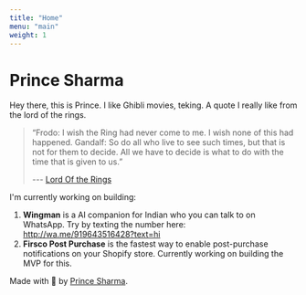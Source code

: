 ```yaml
---
title: "Home"
menu: "main"
weight: 1
---
```


# Prince Sharma

Hey there, this is Prince. I like Ghibli movies, teking. A quote I really like from the lord of the rings.

> “Frodo: I wish the Ring had never come to me. I wish none of this had happened.
> Gandalf: So do all who live to see such times, but that is not for them to decide.
> All we have to decide is what to do with the time that is given to us.”
>
> --- [Lord Of the Rings](https://www.goodreads.com/quotes/1046665-frodo-i-wish-the-ring-had-never-come-to-me)

I'm currently working on building: 
1. **Wingman** is a AI companion for Indian who you can talk to on WhatsApp. Try by texting the number here: http://wa.me/919643516428?text=hi 
2. **Firsco Post Purchase** is the fastest way to enable post-purchase notifications on your Shopify store. Currently working on building the MVP for this.

Made with 💟 by [Prince Sharma](http://linkedin.com/in/astronautprince/).
